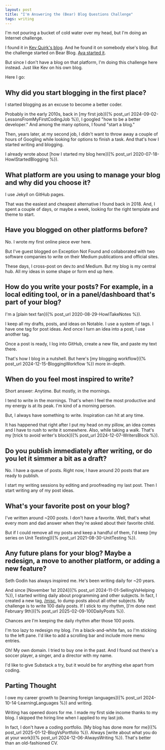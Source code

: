 ```yaml
---
layout: post
title: "I'm Answering the (Bear) Blog Questions Challenge"
tags: writing
---
```


I'm not pouring a bucket of cold water over my head, but I'm doing an Internet challenge.

I found it in [Kev Quirk's blog](https://kevquirk.com/blog/blog-questions-challenge). And he found it on somebody else's blog. But the challenge started on Bear Blog. [Ava started it](https://blog.avas.space/bear-blog-challenge/).

But since I don't have a blog on that platform, I'm doing this challenge here instead. Just like Kev on his own blog.

Here I go:

## Why did you start blogging in the first place?

I started blogging as an excuse to become a better coder.

Probably in the early 2010s, back in [my first job]({% post_url 2024-09-02-LessonsFromMyFirstCodingJob %}), I googled "how to be a better developer." And among the many options, I found "start a blog."

Then, years later, at my second job, I didn't want to throw away a couple of hours of Googling while looking for options to finish a task. And that's how I started writing and blogging.

I already wrote about [how I started my blog here]({% post_url 2020-07-18-HowIStartedBlogging %}).

## What platform are you using to manage your blog and why did you choose it?

I use Jekyll on GitHub pages.

That was the easiest and cheapest alternative I found back in 2018. And, I spent a couple of days, or maybe a week, looking for the right template and theme to start.

## Have you blogged on other platforms before?

No. I wrote my first online piece ever here.

But I've guest blogged on Exception Not Found and collaborated with two software companies to write on their Medium publications and official sites.

These days, I cross-post on dev.to and Medium. But my blog is my central hub. All my ideas in some shape or form end up here.

## How do you write your posts? For example, in a local editing tool, or in a panel/dashboard that's part of your blog?

I'm a [plain text fan]({% post_url 2020-08-29-HowITakeNotes %}).

I keep all my drafts, posts, and ideas on Notable. I use a system of tags. I have one tag for post ideas. And once I turn an idea into a post, I use another tag.

Once a post is ready, I log into GitHub, create a new file, and paste my text there.

That's how I blog in a nutshell. But here's [my blogging workflow]({% post_url 2024-12-15-BloggingWorkflow %}) more in-depth.

## When do you feel most inspired to write?

Short answer: Anytime. But mostly, in the mornings.

I tend to write in the mornings. That's when I feel the most productive and my energy is at its peak. I'm kind of a morning person.

But, I always have something to write. Inspiration can hit at any time. 

It has happened that right after I put my head on my pillow, an idea comes and I have to rush to write it somewhere. Also, while taking a walk. That's my [trick to avoid writer's block]({% post_url 2024-12-07-WritersBlock %}).

## Do you publish immediately after writing, or do you let it simmer a bit as a draft?

No. I have a queue of posts. Right now, I have around 20 posts that are ready to publish.

I start my writing sessions by editing and proofreading my last post. Then I start writing any of my post ideas.

## What's your favorite post on your blog?

I've written around ~200 posts. I don't have a favorite. Well, that's what every mom and dad answer when they're asked about their favorite child.

But if I could remove all my posts and keep a handful of them, I'd keep [my series on Unit Testing]({% post_url 2021-08-30-UnitTesting %}). 

## Any future plans for your blog? Maybe a redesign, a move to another platform, or adding a new feature?

Seth Godin has always inspired me. He's been writing daily for ~20 years.

And since [November 1st 2024]({% post_url 2024-11-01-SellingVsHelping %}), I started writing daily about programming and other subjects. In fact, I created a new tag, [/misc](/tags/misc), to dump posts about all other subjects. My challenge is to write 100 daily posts. If I stick to my rhythm, [I'm done next February 9th]({% post_url 2025-02-09-100DailyPosts %}).

Chances are I'm keeping the daily rhythm after those 100 posts.

I'm too lazy to redesign my blog. I'm a black-and-white fan, so I'm sticking to the left pane. I'd like to add a scrolling bar and include more menu entries.

Oh! My own domain. I tried to buy one in the past. And I found out there's a soccer player, a singer, and a director with my name.

I'd like to give Substack a try, but it would be for anything else apart from coding.

## Parting Thought

I owe my career growth to [learning foreign languages]({% post_url 2024-10-14-LearningLanguages %}) and writing.

Writing has opened doors for me. I made my first side income thanks to my blog. I skipped the hiring line when I applied to my last job.

In fact, I don't have a coding portfolio. [My blog has done more for me]({% post_url 2025-01-12-BlogVsPortfolio %}). Always [write about what you do at your work]({% post_url 2024-12-06-AlwaysWriting %}). That's better than an old-fashioned CV.
